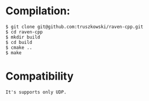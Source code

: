# Compilation:

	$ git clone git@github.com:truszkowski/raven-cpp.git
	$ cd raven-cpp
	$ mkdir build
	$ cd build
	$ cmake ..
	$ make

# Compatibility

	It's supports only UDP.
